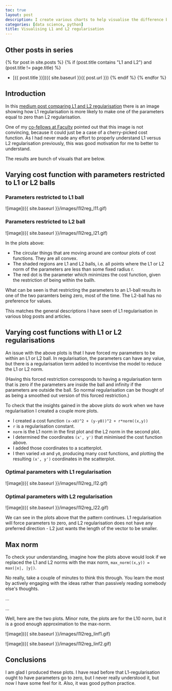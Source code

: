 ```yaml
---
toc: true
layout: post
description: I create various charts to help visualise the difference between L1 and L2 regularisation. The pattern is clear and L1 regularisation does tend to force parameters to zero.
categories: [data science, python]
title: Visualising L1 and L2 regularisation
---
```

## Other posts in series
{% for post in site.posts %}
{% if (post.title contains "L1 and L2") and (post.title != page.title) %}
* [{{ post.title }}]({{ site.baseurl }}{{ post.url }})
{% endif %}
{% endfor %}

## Introduction
In this [medium post comparing L1 and L2 regularisation](https://medium.com/@davidsotunbo/ridge-and-lasso-regression-an-illustration-and-explanation-using-sklearn-in-python-4853cd543898) there is an image showing how L1 regularisation is more likely to make one of the parameters equal to zero than L2 regularisation.

One of my [co-fellows at Faculty](https://faculty.ai/fellowship/) pointed out that this image is not convincing, because it could just be a case of a cherry-picked cost function. As I had never made any effort to properly understand L1 versus L2 regularisation previously, this was good motivation for me to better to understand.

The results are bunch of visuals that are below.

## Varying cost function with parameters restricted to L1 or L2 balls

### Parameters restricted to L1 ball

![image]({{ site.baseurl }}/images/l1l2reg_l11.gif)

### Parameters restricted to L2 ball

![image]({{ site.baseurl }}/images/l1l2reg_l21.gif)

In the plots above:
* The circular things that are moving around are contour plots of cost functions. They are all convex.
* The shaded regions are L1 and L2 balls, i.e. all points where the L1 or L2 norm of the parameters are less than some fixed radius r.
* The red dot is the parameter which minimizes the cost function, given the restriction of being within the ballh.

What can be seen is that restricting the parameters to an L1-ball results in one of the two paramters being zero, most of the time.  The L2-ball has no preference for values.

This matches the general descriptions I have seen of L1 regularisation in various blog posts and articles.


## Varying cost functions with L1 or L2 regularisations
An issue with the above plots is that I have forced my parameters to be within an L1 or L2 ball. In regularisation, the parameters can have any value, but there is a regularisation term added to incentivise the model to reduce the L1 or L2 norm.

(Having this forced restriction corresponds to having a regularisation term that is zero if the parameters are inside the ball and infinity if the parameters are outside the ball. So normal regularisation can be thought of as being a smoothed out version of this forced restriction.)

To check that the insights gained in the above plots do work when we have regularisation I created a couple more plots.

* I created a cost function `(x-x0)^2 + (y-y0))^2 + r*norm((x,y))`
* `r` is a regularisation constant.
* `norm` is the L1 norm in the first plot and the L2 norm in the second plot.
* I determined the coordinates `(x', y')` that minimised the cost function above.
* I added those coordinates to a scatterplot.
* I then varied `x0` and `y0`, producing many cost functions, and plotting the resulting `(x', y')` coordinates in the scatterplot.

### Optimal parameters with L1 regularisation

![image]({{ site.baseurl }}/images/l1l2reg_l12.gif)


### Optimal parameters with L2 regularisation

![image]({{ site.baseurl }}/images/l1l2reg_l22.gif)

We can see in the plots above that the pattern continues. L1 regularisation will force parameters to zero, and L2 regularisation does not have any preferred direction - L2 just wants the length of the vector to be smaller.

## Max norm
To check your understanding, imagine how the plots above would look if we replaced the L1 and L2 norms with the max norm, `max_norm((x,y)) = max(|x|, |y|)`.

No really, take a couple of minutes to think this through. You learn the most by actively engaging with the ideas rather than passively reading somebody else's thoughts.

...

...

Well, here are the two plots. Minor note, the plots are for the L10 norm, but it is a good enough approximation to the max-norm.

![image]({{ site.baseurl }}/images/l1l2reg_linf1.gif)

![image]({{ site.baseurl }}/images/l1l2reg_linf2.gif)


## Conclusions
I am glad I produced these plots. I have read before that L1-regularisation ought to have parameters go to zero, but I never really understood it, but now I have some feel for it.  Also, it was good python practice.
